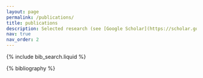 ```yaml
---
layout: page
permalink: /publications/
title: publications
description: Selected research (see [Google Scholar](https://scholar.google.com/citations?hl=en&user=vwpNE1kAAAAJ)) for all articles)
nav: true
nav_order: 2
---
```


<!-- _pages/publications.md -->

<!-- Bibsearch Feature -->

{% include bib_search.liquid %}

<div class="publications">

{% bibliography %}

</div>
